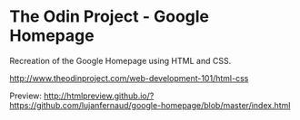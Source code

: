 # The Odin Project - Google Homepage

Recreation of the Google Homepage using HTML and CSS.

http://www.theodinproject.com/web-development-101/html-css

Preview: http://htmlpreview.github.io/?https://github.com/lujanfernaud/google-homepage/blob/master/index.html
